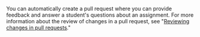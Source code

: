 You can automatically create a pull request where you can provide feedback and answer a student's questions about an assignment. For more information about the review of changes in a pull request, see "[Reviewing changes in pull requests](/github/collaborating-with-issues-and-pull-requests/reviewing-changes-in-pull-requests)."
